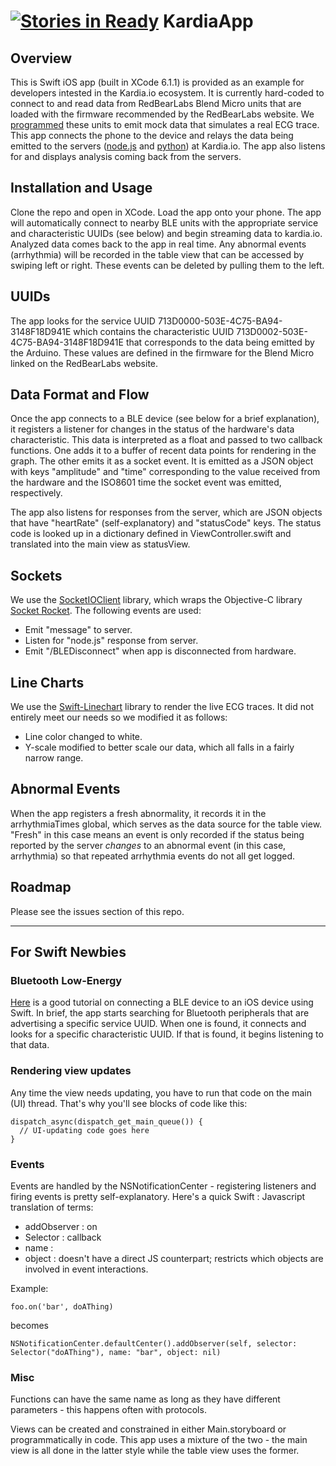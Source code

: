 [![Stories in Ready](https://badge.waffle.io/EKGAPI/KardiaApp.png?label=ready&title=Ready)](https://waffle.io/EKGAPI/KardiaApp)
KardiaApp
=========
## Overview
This is Swift iOS app (built in XCode 6.1.1) is provided as an example for developers intested in the Kardia.io ecosystem. It is currently hard-coded to connect to and read data from RedBearLabs Blend Micro units that are loaded with the firmware recommended by the RedBearLabs website. We <a href="https://github.com/EKGAPI/BLE-Sketch">programmed</a> these units to emit mock data that simulates a real ECG trace. This app connects the phone to the device and relays the data being emitted to the servers (<a href="https://github.com/EKGAPI/webAppEKGAPI">node.js</a> and <a href="https://github.com/EKGAPI/pythonEKGAPI">python</a>) at Kardia.io. The app also listens for and displays analysis coming back from the servers.

## Installation and Usage
Clone the repo and open in XCode. Load the app onto your phone. The app will automatically connect to nearby BLE units with the appropriate service and characteristic UUIDs (see below) and begin streaming data to kardia.io. Analyzed data comes back to the app in real time. Any abnormal events (arrhythmia) will be recorded in the table view that can be accessed by swiping left or right. These events can be deleted by pulling them to the left.

## UUIDs
The app looks for the service UUID 713D0000-503E-4C75-BA94-3148F18D941E which contains the characteristic UUID 713D0002-503E-4C75-BA94-3148F18D941E that corresponds to the data being emitted by the Arduino. These values are defined in the firmware for the Blend Micro linked on the RedBearLabs website.

## Data Format and Flow
Once the app connects to a BLE device (see below for a brief explanation), it registers a listener for changes in the status of the hardware's data characteristic. This data is interpreted as a float and passed to two callback functions. One adds it to a buffer of recent data points for rendering in the graph. The other emits it as a socket event. It is emitted as a JSON object with keys "amplitude" and "time" corresponding to the value received from the hardware and the ISO8601 time the socket event was emitted, respectively.

The app also listens for responses from the server, which are JSON objects that have "heartRate" (self-explanatory) and "statusCode" keys. The status code is looked up in a dictionary defined in ViewController.swift and translated into the main view as statusView.

## Sockets
We use the <a href="https://github.com/nuclearace/Socket.IO-Client-Swift">SocketIOClient</a> library, which wraps the Objective-C library <a href="https://github.com/square/SocketRocket">Socket Rocket</a>. The following events are used:

- Emit "message" to server.
- Listen for "node.js" response from server.
- Emit "/BLEDisconnect" when app is disconnected from hardware.

## Line Charts
We use the <a href="https://github.com/zemirco/swift-linechart">Swift-Linechart</a> library to render the live ECG traces. It did not entirely meet our needs so we modified it as follows:

- Line color changed to white.
- Y-scale modified to better scale our data, which all falls in a fairly narrow range.

## Abnormal Events
When the app registers a fresh abnormality, it records it in the arrhythmiaTimes global, which serves as the data source for the table view. "Fresh" in this case means an event is only recorded if the status being reported by the server *changes* to an abnormal event (in this case, arrhythmia) so that repeated arrhythmia events do not all get logged.

## Roadmap
Please see the issues section of this repo.

---

## For Swift Newbies
### Bluetooth Low-Energy
<a href="http://www.raywenderlich.com/85900/arduino-tutorial-integrating-bluetooth-le-ios-swift">Here</a> is a good tutorial on connecting a BLE device to an iOS device using Swift. In brief, the app starts searching for Bluetooth peripherals that are advertising a specific service UUID. When one is found, it connects and looks for a specific characteristic UUID. If that is found, it begins listening to that data.

### Rendering view updates
Any time the view needs updating, you have to run that code on the main (UI) thread. That's why you'll see blocks of code like this:

    dispatch_async(dispatch_get_main_queue()) {
      // UI-updating code goes here
    }

### Events
Events are handled by the NSNotificationCenter - registering listeners and firing events is pretty self-explanatory. Here's a quick Swift : Javascript translation of terms:

- addObserver : on
- Selector : callback
- name : <event name>
- object : doesn't have a direct JS counterpart; restricts which objects are involved in event interactions.

Example:

    foo.on('bar', doAThing)
becomes

    NSNotificationCenter.defaultCenter().addObserver(self, selector: Selector("doAThing"), name: "bar", object: nil)


### Misc
Functions can have the same name as long as they have different parameters - this happens often with protocols.

Views can be created and constrained in either Main.storyboard or programmatically in code. This app uses a mixture of the two - the main view is all done in the latter style while the table view uses the former.